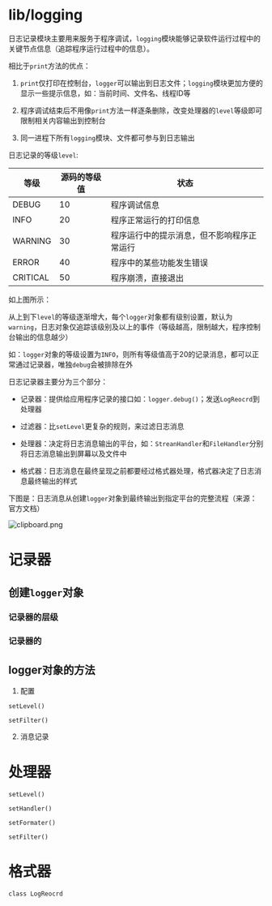 # lib/logging

日志记录模块主要用来服务于程序调试，`logging`模块能够记录软件运行过程中的关键节点信息（追踪程序运行过程中的信息）。

相比于`print`方法的优点：

1. `print`仅打印在控制台，`logger`可以输出到日志文件；`logging`模块更加方便的显示一些提示信息，如：当前时间、文件名、线程ID等

2. 程序调试结束后不用像`print`方法一样逐条删除，改变处理器的`level`等级即可限制相关内容输出到控制台

3. 同一进程下所有`logging`模块、文件都可参与到日志输出

日志记录的等级`level`:

| 等级    | 源码的等级值 | 状态 |
| ------- | ---- | ---- |
| DEBUG   | 10 | 程序调试信息 |
| INFO    | 20 | 程序正常运行的打印信息 |
| WARNING | 30 | 程序运行中的提示消息，但不影响程序正常运行 |
| ERROR |40|程序中的某些功能发生错误|
|CRITICAL|50|程序崩溃，直接退出|

如上图所示：

从上到下`level`的等级逐渐增大，每个`logger`对象都有级别设置，默认为`warning`，日志对象仅追踪该级别及以上的事件（等级越高，限制越大，程序控制台输出的信息越少）

如：`logger`对象的等级设置为`INFO`，则所有等级值高于20的记录消息，都可以正常通过记录器，唯独`debug`会被排除在外

日志记录器主要分为三个部分：

- 记录器：提供给应用程序记录的接口如：`logger.debug()`；发送`LogReocrd`到处理器

- 过滤器：比`setLevel`更复杂的规则，来过滤日志消息

- 处理器：决定将日志消息输出的平台，如：`StreanHandler`和`FileHandler`分别将日志消息输出到屏幕以及文件中

- 格式器：日志消息在最终呈现之前都要经过格式器处理，格式器决定了日志消息最终输出的样式

下图是：日志消息从创建`logger`对象到最终输出到指定平台的完整流程（来源：官方文档）

![clipboard.png](https://i.loli.net/2021/07/04/yNTprDa4sfPxWRn.png)

# 记录器

## 创建`logger`对象

### 记录器的层级

### 记录器的

## logger对象的方法

1. 配置

`setLevel()`

`setFilter()`

2. 消息记录

# 处理器

`setLevel()`

`setHandler()`

`setFormater()`

`setFilter()`

# 格式器

 `class LogReocrd`

